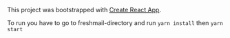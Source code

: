 This project was bootstrapped with [Create React App](https://github.com/facebook/create-react-app).

To run you have to go to freshmail-directory and run ```yarn install``` then ```yarn start```